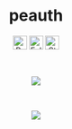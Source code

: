 <h1 align="center">peauth</h1>
<a href="https://github.com/peauth"></a>

<p align="center">
  <img height="25" src="https://api.visitorbadge.io/api/VisitorHit?user=peauth&countColorcountColor&countColor=%23C62368" alt="Profile Views"/>
  <img height="25" src="https://img.shields.io/github/followers/peauth?color=C62368&style=for-the-badge&logo=github&label=Follow" alt="Followers"/>
  <img height="25" src="https://img.shields.io/github/stars/peauth?color=C62368&style=for-the-badge&logo=github&label=Stars" alt="Stars"/>
</p>
<br>
<p align="center">
    <img src="https://skillicons.dev/icons?i=go,nodejs,react,cpp,nextjs,vue,angular"/>
</p>

<br>

<p align="center">
  <img src="https://github-readme-stats.vercel.app/api/?username=peauth&title_color=C62368&text_color=9f9f9f&show_icons=true&bg_color=00000000&hide_border=true&icon_color=C62368&hide_title=true&count_private=true" />
</p>
